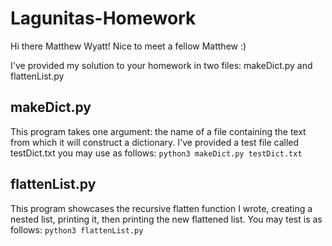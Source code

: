 # Lagunitas-Homework

Hi there Matthew Wyatt! Nice to meet a fellow Matthew :)

I've provided my solution to your homework in two files: makeDict.py and flattenList.py

## makeDict.py 
This program takes one argument: the name of a file containing the text from which it will construct a dictionary.
I've provided a test file called testDict.txt you may use as follows:
```python3 makeDict.py testDict.txt```

## flattenList.py
This program showcases the recursive flatten function I wrote, creating a nested list, printing it, then printing the new flattened list.
You may test is as follows:
```python3 flattenList.py```
